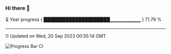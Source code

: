 ### Hi there 👋

⏳ Year progress { █████████████████████▁▁▁▁▁▁▁▁▁ } 71.79 %

---

⏰ Updated on Wed, 20 Sep 2023 00:55:14 GMT

![Progress Bar CI](https://github.com/JuvenileQ/Progress-Bar-CI/workflows/main/badge.svg)
